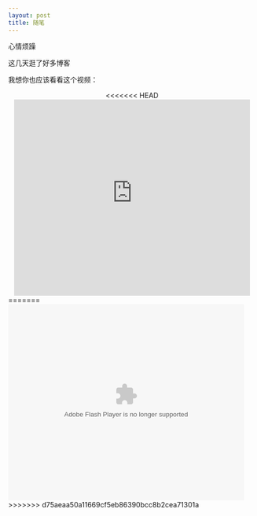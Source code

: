 ```yaml
---
layout: post
title: 随笔
---
```


心情烦躁

这几天逛了好多博客

我想你也应该看看这个视频：

<center>
<<<<<<< HEAD
 <embed src="http://ph35djdp3.bkt.clouddn.com/lonely.mp4"
            width="480px" height="400px"
            autostart="0"
            align="middle"
            type="video/mp4">
</center>
=======
<embed src="https://imgcache.qq.com/tencentvideo_v1/playerv3/TPout.swf?max_age=86400&amp;v=20161117&amp;vid=k0530mizher&amp;auto=0"
            allowfullscreen="true"
            quality="high"
            width="480" height="400"
            align="middle"
            allowscriptaccess="always"
            type="application/x-shockwave-flash">
</center>
>>>>>>> d75aeaa50a11669cf5eb86390bcc8b2cea71301a
